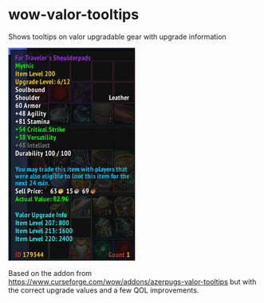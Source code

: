 # wow-valor-tooltips
Shows tooltips on valor upgradable gear with upgrade information

![Item Tooltip](https://github.com/JeremySayers/wow-valor-tooltips/blob/main/Screenshot.png?raw=true)

Based on the addon from https://www.curseforge.com/wow/addons/azerpugs-valor-tooltips but with the correct upgrade values and a few QOL improvements.
